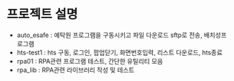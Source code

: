 # 프로젝트 설명

- auto_esafe : 예탁원 프로그램을 구동시키고 파일 다운로드 sftp로 전송, 배치성프로그램
- hts-test1 : hts 구동, 로그인, 팝업닫기, 화면번호입력, 리스트 다운로드, hts종료
- rpa01 : RPA관련 프로그램 테스트, 간단한 유틸리티 모음
- rpa_lib : RPA관련 라이브러리 작성 및 테스트
